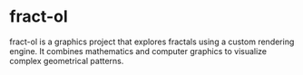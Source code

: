 # fract-ol
fract-ol is a graphics project that explores fractals using a custom rendering engine. It combines mathematics and computer graphics to visualize complex geometrical patterns.
